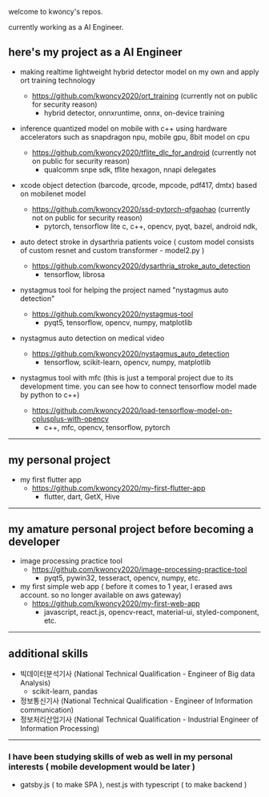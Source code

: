 welcome to kwoncy's repos.

currently working as a AI Engineer.

## here's my project as a AI Engineer

* making realtime lightweight hybrid detector model on my own and apply ort training technology 
  - https://github.com/kwoncy2020/ort_training (currently not on public for security reason)
    - hybrid detector, onnxruntime, onnx, on-device training
      
* inference quantized model on mobile with c++ using hardware accelerators such as snapdragon npu, mobile gpu, 8bit model on cpu
  - https://github.com/kwoncy2020/tflite_dlc_for_android (currently not on public for security reason)
    - qualcomm snpe sdk, tflite hexagon, nnapi delegates

* xcode object detection (barcode, qrcode, mpcode, pdf417, dmtx) based on mobilenet model
  - https://github.com/kwoncy2020/ssd-pytorch-qfgaohao (currently not on public for security reason)
    - pytorch, tensorflow lite c, c++, opencv, pyqt, bazel, android ndk, 


* auto detect stroke in dysarthria patients voice ( custom model consists of custom resnet and custom transformer - model2.py )
  - https://github.com/kwoncy2020/dysarthria_stroke_auto_detection
    - tensorflow, librosa
    
* nystagmus tool for helping the project named "nystagmus auto detection" 
  - https://github.com/kwoncy2020/nystagmus-tool
    - pyqt5, tensorflow, opencv, numpy, matplotlib
    
* nystagmus auto detection on medical video 
  - https://github.com/kwoncy2020/nystagmus_auto_detection
    - tensorflow, scikit-learn, opencv, numpy, matplotlib

* nystagmus tool with mfc (this is just a temporal project due to its development time. you can see how to connect tensorflow model made by python to c++)
  - https://github.com/kwoncy2020/load-tensorflow-model-on-cplusplus-with-opencv
    - c++, mfc, opencv, tensorflow, pytorch


*** 
## my personal project
* my first flutter app
  - https://github.com/kwoncy2020/my-first-flutter-app
    - flutter, dart, GetX, Hive

***
## my amature personal project before becoming a developer
* image processing practice tool
  - https://github.com/kwoncy2020/image-processing-practice-tool
    - pyqt5, pywin32, tesseract, opencv, numpy, etc.
* my first simple web app ( before it comes to 1 year, I erased aws account. so no longer available on aws gateway)
  - https://github.com/kwoncy2020/my-first-web-app
    - javascript, react.js, opencv-react, material-ui, styled-component, etc.

***
## additional skills
* 빅데이터분석기사 (National Technical Qualification - Engineer of Big data Analysis)
  - scikit-learn, pandas
* 정보통신기사 (National Technical Qualification - Engineer of Information communication)
* 정보처리산업기사 (National Technical Qualification - Industrial Engineer of Information Processing)

***
### I have been studying skills of web as well in my personal interests ( mobile development would be later )
* gatsby.js ( to make SPA ), nest.js with typescript ( to make backend )

<!---
kwoncy2020/kwoncy2020 is a ✨ special ✨ repository because its `README.md` (this file) appears on your GitHub profile.
You can click the Preview link to take a look at your changes.
--->
